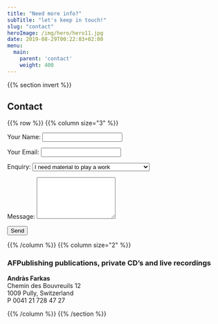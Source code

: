 ```yaml
---
title: "Need more info?"
subTitle: "let's keep in touch!"
slug: "contact"
heroImage: /img/hero/hero11.jpg
date: 2019-08-29T00:22:03+02:00
menu:
  main:
    parent: 'contact'
    weight: 400
---
```


{{% section invert %}}
## Contact

{{% row %}}
{{% column size="3" %}}

<form name="contact" method="POST" action="/contact/thanks" data-netlify="true">
  <p>
    <label>
      Your Name:
      <input type="text" name="name" required />
    </label>
  </p>
  <p>
    <label>
      Your Email:
      <input type="email" name="email" required />
    </label>
  </p>
  <p>
    <label>Enquiry:
      <select name="enquiry">
        <option value="material">I need material to play a work</option>
        <option value="manuscript">I need more information on Ferenc Farkas</option>
        <option value="website">I have a problem with the website</option>
        <option value="other">None of the above</option>
      </select>
    </label>
  </p>
  <p>
    <label>
      Message:
      <textarea name="message" rows="6"></textarea>
    </label>
  </p>
  <p>
    <button class="button" type="submit">Send</button>
  </p>
</form>

{{% /column %}}
{{% column  size="2" %}}
<br>

### AFPublishing publications, private CD’s and live recordings
**Andràs Farkas**
<br>
Chemin des Bouvreuils 12
<br>
1009 Pully, Switzerland
<br>
P 0041 21 728 47 27

{{% /column %}}
{{% /section %}}